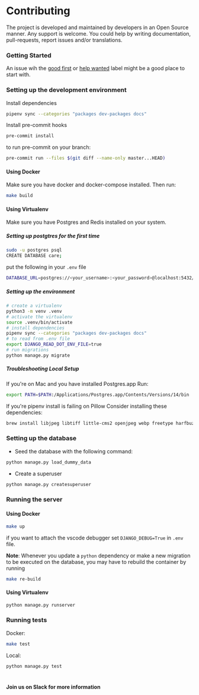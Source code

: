 # Contributing

The project is developed and maintained by developers in an Open Source manner.
Any support is welcome. You could help by writing documentation, pull-requests, report issues and/or translations.

### Getting Started

An issue wih the [good first](https://github.com/coronasafe/care/issues?q=is%3Aissue+is%3Aopen+sort%3Aupdated-desc+label%3A%22good+first+issue%22) or [help wanted](https://github.com/coronasafe/care/issues?q=is%3Aissue+sort%3Aupdated-desc+label%3A%22help+wanted%22+is%3Aopen) label might be a good place to start with.

### Setting up the development environment

Install dependencies

```bash
pipenv sync --categories "packages dev-packages docs"
```

Install pre-commit hooks

```bash
pre-commit install
```

to run pre-commit on your branch:
```bash
pre-commit run --files $(git diff --name-only master...HEAD)
```

#### Using Docker

Make sure you have docker and docker-compose installed. Then run:

```bash
make build
```

#### Using Virtualenv

Make sure you have Postgres and Redis installed on your system.

##### Setting up postgtres for the first time

```bash
sudo -u postgres psql
CREATE DATABASE care;
```
put the following in your `.env` file
```bash
DATABASE_URL=postgres://<your_username>:<your_password>@localhost:5432/care
```

##### Setting up the environment

```bash
# create a virtualenv
python3 -m venv .venv
# activate the virtualenv
source .venv/bin/activate
# install dependencies
pipenv sync --categories "packages dev-packages docs"
# to read from .env file
export DJANGO_READ_DOT_ENV_FILE=true
# run migrations
python manage.py migrate
```

##### Troubleshooting Local Setup

If you're on Mac and you have installed Postgres.app Run:
```bash
export PATH=$PATH:/Applications/Postgres.app/Contents/Versions/14/bin
```

If you're pipenv install is failing on Pillow Consider installing these dependencies:
```bash
brew install libjpeg libtiff little-cms2 openjpeg webp freetype harfbuzz fribidi
```


### Setting up the database

- Seed the database with the following command:

```bash
python manage.py load_dummy_data
```

- Create a superuser

```bash
python manage.py createsuperuser
```

### Running the server

#### Using Docker

```bash
make up
```

if you want to attach the vscode debugger set `DJANGO_DEBUG=True` in `.env` file.

**Note**:  Whenever you update a ``python`` dependency or make a new migration to be executed on the database, you may have to rebuild the container by running

```bash
make re-build
```
#### Using Virtualenv

```bash
python manage.py runserver
```

### Running tests

Docker:

```bash
make test
```
Local:

```bash
python manage.py test
```

#

**Join us on Slack for more information**
